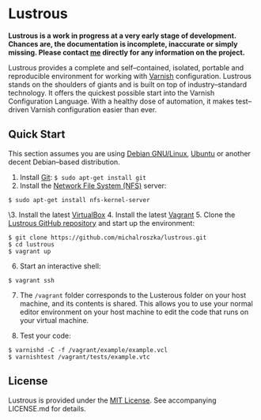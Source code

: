 # Lustrous #

**Lustrous is a work in progress at a very early stage of development. Chances are, the documentation is incomplete, inaccurate or simply missing. Please contact [me](https://github.com/michalroszka) directly for any information on the project.**

Lustrous provides a complete and self–contained, isolated, portable and reproducible environment for working with [Varnish](https://www.varnish-cache.org/) configuration. Lustrous stands on the shoulders of giants and is built on top of industry–standard technology. It offers the quickest possible start into the Varnish Configuration Language. With a healthy dose of automation, it makes test–driven Varnish configuration easier than ever.

## Quick Start ##

This section assumes you are using [Debian GNU/Linux](https://www.debian.org/), [Ubuntu](http://www.ubuntu.com/) or another decent Debian–based distribution.

1. Install [Git](http://git-scm.com/):
        ```
        $ sudo apt-get install git
        ```
2. Install the [Network File System (NFS)](https://en.wikipedia.org/wiki/Network_File_System) server:
```
$ sudo apt-get install nfs-kernel-server
```
\3. Install the latest [VirtualBox](https://www.virtualbox.org/)
4. Install the latest [Vagrant](https://www.vagrantup.com/)
5. Clone the [Lustrous GitHub repository](https://github.com/michalroszka/lustrous) and start up the environment:
```
$ git clone https://github.com/michalroszka/lustrous.git
$ cd lustrous
$ vagrant up
```
6. Start an interactive shell:
```
$ vagrant ssh
```
7. The `/vagrant` folder corresponds to the Lusterous folder on your host machine, and its contents is shared. This allows you to use your normal editor environment on your host machine to edit the code that runs on your virtual machine.

8. Test your code:
```
$ varnishd -C -f /vagrant/example/example.vcl
$ varnishtest /vagrant/tests/example.vtc
```

## License ##

Lustrous is provided under
the [MIT License](https://opensource.org/licenses/MIT). See accompanying
LICENSE.md for details.

